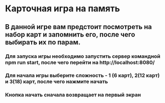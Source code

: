 # Карточная игра на память

## В данной игре вам предстоит посмотреть на набор карт и запомнить его, после чего выбирать их по парам.

### Для запуска игры необходимо запустить сервер командной npm run start, после чего перейти на http://localhost:8080/

### Для начала игры выберите сложность - 1 (6 карт), 2(12 карт) и 3(18) карт, после чего нажмите начать

### Кнопка начать сначала возвращает на первый экран
